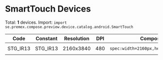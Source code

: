 # SmartTouch Devices

Total: **1** devices. Import: `import se.premex.compose.preview.device.catalog.android.SmartTouch`

| Code | Constant | Resolution | DPI | Compose Spec | Preview Usage |
|------|----------|------------|-----|-------------|---------------|
| STG_IR13 | STG_IR13 | 2160x3840 | 480 | `spec:width=2160px,height=3840px,dpi=480` | `@Preview(device = SmartTouch.STG_IR13)` |

<!-- Generated automatically. Do not edit manually. -->
